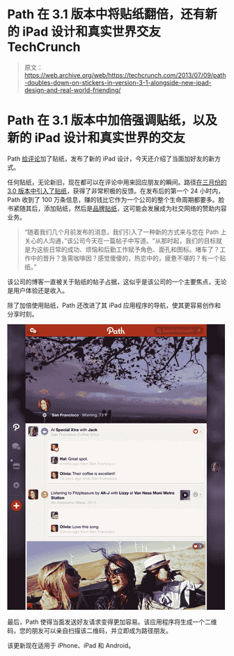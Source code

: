 # Path 在 3.1 版本中将贴纸翻倍，还有新的 iPad 设计和真实世界交友 TechCrunch

> 原文：<https://web.archive.org/web/https://techcrunch.com/2013/07/09/path-doubles-down-on-stickers-in-version-3-1-alongside-new-ipad-design-and-real-world-friending/>

# Path 在 3.1 版本中加倍强调贴纸，以及新的 iPad 设计和真实世界的交友

Path [给评论](https://web.archive.org/web/20221006200804/http://blog.path.com/post/55025970617/path-3-1-more-stickers-in-more-places)加了贴纸，发布了新的 iPad 设计，今天还介绍了当面加好友的新方式。

任何贴纸，无论新旧，现在都可以在评论中用来回应朋友的瞬间。路径[在三月份的 3.0 版本中引入了贴纸](https://web.archive.org/web/20221006200804/https://beta.techcrunch.com/2013/03/08/in-first-24-hours-of-3-0-launch-path-made-more-money-than-ever-and-sent-more-than-1m-messages/)，获得了非常积极的反馈。在发布后的第一个 24 小时内，Path 收到了 100 万条信息，赚的钱比它作为一个公司的整个生命周期都要多。脸书紧随其后，添加贴纸，然后是[品牌贴纸](https://web.archive.org/web/20221006200804/https://beta.techcrunch.com/2013/06/27/facebook-branded-stickers/)，这可能会发展成为社交网络的赞助内容业务。

> “随着我们几个月前发布的消息，我们引入了一种新的方式来与您在 Path 上关心的人沟通，”该公司今天在一篇帖子中写道。“从那时起，我们的目标就是为这些日常的成功、烦恼和后勤工作赋予角色、面孔和图标。堵车了？工作中的晋升？急需咖啡因？感觉傻傻的，热恋中的，疲惫不堪的？有一个贴纸。”

该公司的博客一直被关于贴纸的帖子占据，这似乎是该公司的一个主要焦点，无论是用户体验还是收入。

除了加倍使用贴纸，Path 还改进了其 iPad 应用程序的导航，使其更容易创作和分享时刻。

[![tumblr_inline_mpomuyI4AL1qz4rgp](img/00b0ca0256393111eef1a5be3645c139.png)](https://web.archive.org/web/20221006200804/https://beta.techcrunch.com/2013/07/09/path-doubles-down-on-stickers-in-version-3-1-alongside-new-ipad-design-and-real-world-friending/tumblr_inline_mpomuyi4al1qz4rgp/)

最后，Path 使得当面发送好友请求变得更加容易。该应用程序将生成一个二维码，您的朋友可以亲自扫描该二维码，并立即成为路径朋友。

该更新现在适用于 iPhone、iPad 和 Android。